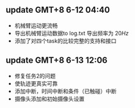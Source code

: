 ## update GMT+8 6-12 04:40

* 机械臂运动更流畅
* 导出机械臂运动数据to log.txt 导出频率为 $20Hz$
* 添加了对四个task的比较完整的支持和接口

## update GMT+8 6-13 12:06

* 修复任务2的问题
* 使轨迹更真实可靠
* 添加中断，时间中断和条件（已触碰）中断
* 摄像头添加和初始摄像头设置